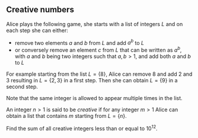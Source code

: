 ## Creative numbers


Alice plays the following game, she starts with a list of integers  $L$  and on each step she can either:

-   remove two elements  $a$  and  $b$  from  $L$  and add  $a^b$  to  $L$
-   or conversely remove an element  $c$  from  $L$  that can be written as  $a^b$, with  $a$  and  $b$  being two integers such that  $a,b>1$, and add both  $a$  and  $b$  to  $L$

For example starting from the list  $L=\{8\}$, Alice can remove  $8$  and add  $2$  and  $3$  resulting in  $L=\{2,3\}$  in a first step. Then she can obtain  $L=\{9\}$  in a second step.

Note that the same integer is allowed to appear multiple times in the list.

An integer  $n>1$  is said to be  _creative_  if for any integer  $m>1$  Alice can obtain a list that contains  $m$  starting from  $L=\{n\}$.

Find the sum of all creative integers less than or equal to  $10^{12}$.
